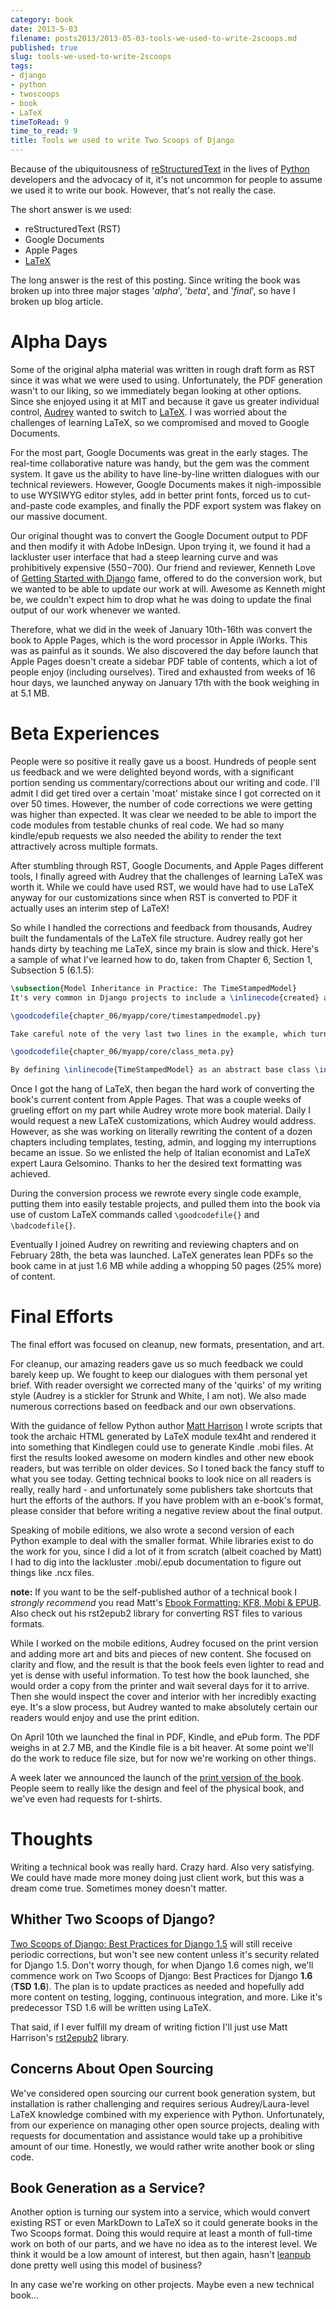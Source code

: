 ```yaml
---
category: book
date: 2013-5-03
filename: posts2013/2013-05-03-tools-we-used-to-write-2scoops.md
published: true
slug: tools-we-used-to-write-2scoops
tags:
- django
- python
- twoscoops
- book
- LaTeX
timeToRead: 9
time_to_read: 9
title: Tools we used to write Two Scoops of Django
---
```


Because of the ubiquitousness of
[reStructuredText](http://en.wikipedia.org/wiki/Restructured_Text) in
the lives of [Python](http://python.org) developers and the advocacy of
it, it's not uncommon for people to assume we used it to write our
book. However, that's not really the case.

The short answer is we used:

-   reStructuredText (RST)
-   Google Documents
-   Apple Pages
-   [LaTeX](http://en.wikipedia.com/wiki/LateX)

The long answer is the rest of this posting. Since writing the book was
broken up into three major stages '*alpha*', '*beta*', and
'*final*', so have I broken up blog article.

Alpha Days
==========

Some of the original alpha material was written in rough draft form as
RST since it was what we were used to using. Unfortunately, the PDF
generation wasn't to our liking, so we immediately began looking at
other options. Since she enjoyed using it at MIT and because it gave us
greater individual control, [Audrey](http://audreymroy.com) wanted to
switch to [LaTeX](http://en.wikipedia.com/wiki/LateX). I was worried
about the challenges of learning LaTeX, so we compromised and moved to
Google Documents.

For the most part, Google Documents was great in the early stages. The
real-time collaborative nature was handy, but the gem was the comment
system. It gave us the ability to have line-by-line written dialogues
with our technical reviewers. However, Google Documents makes it
nigh-impossible to use WYSIWYG editor styles, add in better print fonts,
forced us to cut-and-paste code examples, and finally the PDF export
system was flakey on our massive document.

Our original thought was to convert the Google Document output to PDF
and then modify it with Adobe InDesign. Upon trying it, we found it had
a lackluster user interface that had a steep learning curve and was
prohibitively expensive ($550-$700). Our friend and reviewer, Kenneth
Love of [Getting Started with
Django](http://gettingstartedwithdjango.com) fame, offered to do the
conversion work, but we wanted to be able to update our work at will.
Awesome as Kenneth might be, we couldn't expect him to drop what he was
doing to update the final output of our work whenever we wanted.

Therefore, what we did in the week of January 10th-16th was convert the
book to Apple Pages, which is the word processor in Apple iWorks. This
was as painful as it sounds. We also discovered the day before launch
that Apple Pages doesn't create a sidebar PDF table of contents, which
a lot of people enjoy (including ourselves). Tired and exhausted from
weeks of 16 hour days, we launched anyway on January 17th with the book
weighing in at 5.1 MB.

Beta Experiences
================

People were so positive it really gave us a boost. Hundreds of people
sent us feedback and we were delighted beyond words, with a significant
portion sending us commentary/corrections about our writing and code.
I'll admit I did get tired over a certain 'moat' mistake since I got
corrected on it over 50 times. However, the number of code corrections
we were getting was higher than expected. It was clear we needed to be
able to import the code modules from testable chunks of real code. We
had so many kindle/epub requests we also needed the ability to render
the text attractively across multiple formats.

After stumbling through RST, Google Documents, and Apple Pages different
tools, I finally agreed with Audrey that the challenges of learning
LaTeX was worth it. While we could have used RST, we would have had to
use LaTeX anyway for our customizations since when RST is converted to
PDF it actually uses an interim step of LaTeX!

So while I handled the corrections and feedback from thousands, Audrey
built the fundamentals of the LaTeX file structure. Audrey really got
her hands dirty by teaching me LaTeX, since my brain is slow and thick.
Here's a sample of what I've learned how to do, taken from Chapter 6,
Section 1, Subsection 5 (6.1.5):

``` tex
\subsection{Model Inheritance in Practice: The TimeStampedModel}
It's very common in Django projects to include a \inlinecode{created} and \inlinecode{modified} timestamp field on all your models. We could manually add those fields to each and every model, but that's a lot of work and adds the risk of human error. A better solution is to write a \inlinecode{TimeStampedModel} \index{TimeStampedModel} to do the work for us:

\goodcodefile{chapter_06/myapp/core/timestampedmodel.py}

Take careful note of the very last two lines in the example, which turn our example into an abstract base class: \index{abstract base classes}

\goodcodefile{chapter_06/myapp/core/class_meta.py}

By defining \inlinecode{TimeStampedModel} as an abstract base class \index{abstract base classes} when we define a new class that inherits from it, Django doesn't create a \inlinecode{model\_utils.time\_stamped\_model} table when syncdb is run.
```

Once I got the hang of LaTeX, then began the hard work of converting the
book's current content from Apple Pages. That was a couple weeks of
grueling effort on my part while Audrey wrote more book material. Daily
I would request a new LaTeX customizations, which Audrey would address.
However, as she was working on literally rewriting the content of a
dozen chapters including templates, testing, admin, and logging my
interruptions became an issue. So we enlisted the help of Italian
economist and LaTeX expert Laura Gelsomino. Thanks to her the desired
text formatting was achieved.

During the conversion process we rewrote every single code example,
putting them into easily testable projects, and pulled them into the
book via use of custom LaTeX commands called `\goodcodefile{}` and
`\badcodefile{}`.

Eventually I joined Audrey on rewriting and reviewing chapters and on
February 28th, the beta was launched. LaTeX generates lean PDFs so the
book came in at just 1.6 MB while adding a whopping 50 pages (25% more)
of content.

Final Efforts
=============

The final effort was focused on cleanup, new formats, presentation, and
art.

For cleanup, our amazing readers gave us so much feedback we could
barely keep up. We fought to keep our dialogues with them personal yet
brief. With reader oversight we corrected many of the 'quirks' of my
writing style (Audrey is a stickler for Strunk and White, I am not). We
also made numerous corrections based on feedback and our own
observations.

With the guidance of fellow Python author [Matt
Harrison](http://hairysun.com/) I wrote scripts that took the archaic
HTML generated by LaTeX module tex4ht and rendered it into something
that Kindlegen could use to generate Kindle .mobi files. At first the
results looked awesome on modern kindles and other new ebook readers,
but was terrible on older devices. So I toned back the fancy stuff to
what you see today. Getting technical books to look nice on all readers
is really, really hard - and unfortunately some publishers take
shortcuts that hurt the efforts of the authors. If you have problem with
an e-book's format, please consider that before writing a negative
review about the final output.

Speaking of mobile editions, we also wrote a second version of each
Python example to deal with the smaller format. While libraries exist to
do the work for you, since I did a lot of it from scratch (albeit
coached by Matt) I had to dig into the lackluster .mobi/.epub
documentation to figure out things like .ncx files.

**note:** If you want to be the self-published author of a technical
book I *strongly recommend* you read Matt's [Ebook Formatting: KF8,
Mobi &
EPUB](http://www.amazon.com/Ebook-Formatting-Mobi-EPUB-ebook/dp/B00BWQXHU6/ref=la_B0077BQLH6_1_2?ie=UTF8&qid=1366041987&sr=1-2&tag=ihpydanny-20).
Also check out his rst2epub2 library for converting RST files to various
formats.

While I worked on the mobile editions, Audrey focused on the print
version and adding more art and bits and pieces of new content. She
focused on clarity and flow, and the result is that the book feels even
lighter to read and yet is dense with useful information. To test how
the book launched, she would order a copy from the printer and wait
several days for it to arrive. Then she would inspect the cover and
interior with her incredibly exacting eye. It's a slow process, but
Audrey wanted to make absolutely certain our readers would enjoy and use
the print edition.

On April 10th we launched the final in PDF, Kindle, and ePub form. The
PDF weighs in at 2.7 MB, and the Kindle file is a bit heaver. At some
point we'll do the work to reduce file size, but for now we're working
on other things.

A week later we announced the launch of the [print version of the
book](http://www.amazon.com/Two-Scoops-Django-Best-Practices/dp/1481879707/ref=sr_1_2?ie=UTF8&qid=1366166104&sr=8-2&tag=ihpydanny-20).
People seem to really like the design and feel of the physical book, and
we've even had requests for t-shirts.

Thoughts
========

Writing a technical book was really hard. Crazy hard. Also very
satisfying. We could have made more money doing just client work, but
this was a dream come true. Sometimes money doesn't matter.

Whither Two Scoops of Django?
-----------------------------

[Two Scoops of Django: Best Practices for Django
1.5](https://twoscoopspress.org/products/two-scoops-of-django-1-5) will still receive periodic corrections,
but won't see new content unless it's security related for Django 1.5.
Don't worry though, for when Django 1.6 comes nigh, we'll commence
work on Two Scoops of Django: Best Practices for Django **1.6** (**TSD
1.6**). The plan is to update practices as needed and hopefully add more
content on testing, logging, continuous integration, and more. Like
it's predecessor TSD 1.6 will be written using LaTeX.

That said, if I ever fulfill my dream of writing fiction I'll just use
Matt Harrison's [rst2epub2](https://github.com/mattharrison/rst2epub2)
library.

Concerns About Open Sourcing
----------------------------

We've considered open sourcing our current book generation system, but
installation is rather challenging and requires serious
Audrey/Laura-level LaTeX knowledge combined with my experience with
Python. Unfortunately, from our experience on managing other open source
projects, dealing with requests for documentation and assistance would
take up a prohibitive amount of our time. Honestly, we would rather
write another book or sling code.

Book Generation as a Service?
-----------------------------

Another option is turning our system into a service, which would convert
existing RST or even MarkDown to LaTeX so it could generate books in the
Two Scoops format. Doing this would require at least a month of
full-time work on both of our parts, and we have no idea as to the
interest level. We think it would be a low amount of interest, but then
again, hasn't [leanpub](http://leanpub.com) done pretty well using this
model of business?

In any case we're working on other projects. Maybe even a new technical
book...
